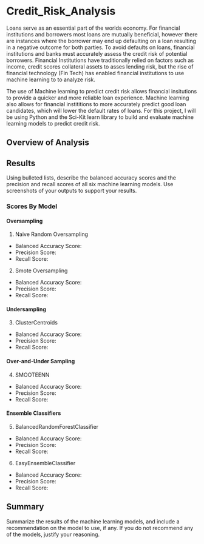 # Credit_Risk_Analysis

Loans serve as an essential part of the worlds economy. For financial institutions and borrowers most loans are mutually beneficial, however there are instances where the borrower may end up defaulting on a loan resulting in a negative outcome for both parties. To avoid defaults on loans, financial institutions and banks must accurately assess the credit risk of potential borrowers. Financial Institutions have traditionally relied on factors such as income, credit scores collateral assets to asses lending risk, but the rise of financial technology (Fin Tech) has enabled financial institutions to use machine learning to to analyze risk.

The use of Machine learning to predict credit risk allows financial insitutions to provide a quicker and more reliable loan experience. Machine learning also allows for financial instititions to more accurately predict good loan candidates, which will lower the default rates of loans. For this project, I will be using Python and the Sci-Kit learn library to build and evaluate machine learning models to predict credit risk.

## Overview of Analysis

## Results

Using bulleted lists, describe the balanced accuracy scores and the precision and recall scores of all six machine learning models. Use screenshots of your outputs to support your results.
### Scores By Model

#### Oversampling

1. Naive Random Oversampling
 - Balanced Accuracy Score: 
 - Precision Score: 
 - Recall Score:

2. Smote Oversampling
 - Balanced Accuracy Score: 
 - Precision Score: 
 - Recall Score:

#### Undersampling

3. ClusterCentroids
 - Balanced Accuracy Score: 
 - Precision Score: 
 - Recall Score:

#### Over-and-Under Sampling
4. SMOOTEENN
 - Balanced Accuracy Score: 
 - Precision Score: 
 - Recall Score:

#### Ensemble Classifiers
5. BalancedRandomForestClassifier
 - Balanced Accuracy Score: 
 - Precision Score: 
 - Recall Score:

6. EasyEnsembleClassifier
 - Balanced Accuracy Score: 
 - Precision Score: 
 - Recall Score:

## Summary

Summarize the results of the machine learning models, and include a recommendation on the model to use, if any. If you do not recommend any of the models, justify your reasoning.
